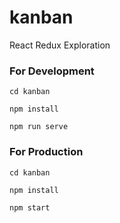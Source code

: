 # kanban

React Redux Exploration

### For Development

```shell
cd kanban

npm install

npm run serve
```

### For Production

```shell
cd kanban

npm install

npm start
```
